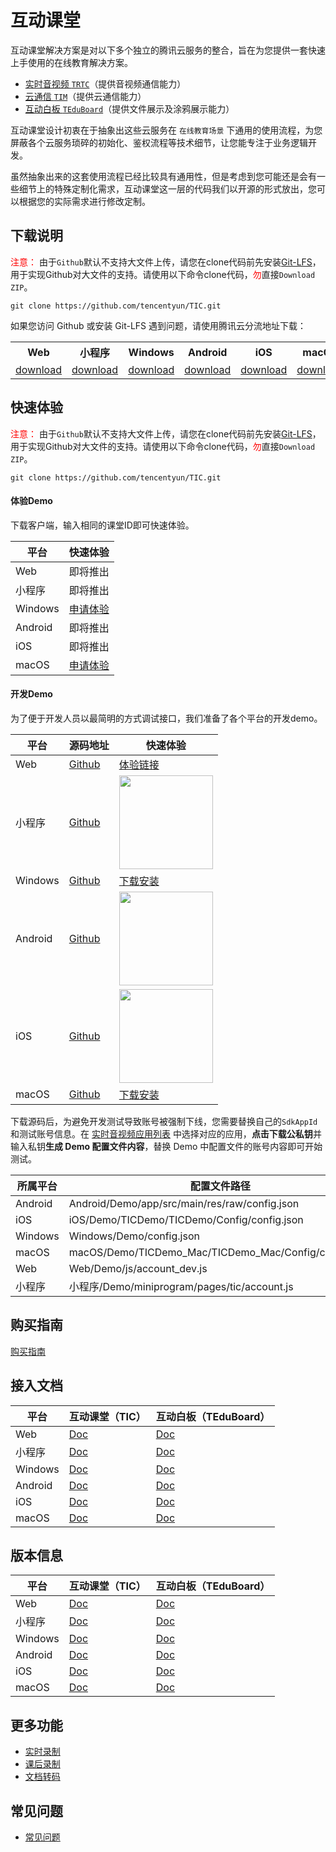 # 互动课堂

互动课堂解决方案是对以下多个独立的腾讯云服务的整合，旨在为您提供一套快速上手使用的在线教育解决方案。

- [实时音视频 `TRTC`](https://github.com/tencentyun/TRTCSDK)（提供音视频通信能力）
- [云通信 `TIM`](https://github.com/tencentyun/TIMSDK)（提供云通信能力）
- [互动白板 `TEduBoard`](./Docs/PaaS/SDK文档/互动白板功能说明.md)（提供文件展示及涂鸦展示能力）

互动课堂设计初衷在于抽象出这些云服务在 `在线教育场景` 下通用的使用流程，为您屏蔽各个云服务琐碎的初始化、鉴权流程等技术细节，让您能专注于业务逻辑开发。

虽然抽象出来的这套使用流程已经比较具有通用性，但是考虑到您可能还是会有一些细节上的特殊定制化需求，互动课堂这一层的代码我们以开源的形式放出，您可以根据您的实际需求进行修改定制。

## 下载说明

<font color="#FF0000">注意：</font> 由于`Github`默认不支持大文件上传，请您在clone代码前先安装[Git-LFS](./Git-LFS.md)，用于实现Github对大文件的支持。请使用以下命令clone代码，<font color="#FF0000">勿</font>直接`Download ZIP`。
```
git clone https://github.com/tencentyun/TIC.git
```

如果您访问 Github 或安装 Git-LFS 遇到问题，请使用腾讯云分流地址下载：

<table>
    <tr>
        <th style="text-align:center">Web</th>
        <th style="text-align:center">小程序</th>
        <th style="text-align:center">Windows</th>
        <th style="text-align:center">Android</th>
        <th style="text-align:center">iOS</th>
        <th style="text-align:center">macOS</th>
    </tr>
    <tr>
        <td style="text-align:center"><a href="https://tic-res-1259648581.cos.file.myqcloud.com/demo/Web.zip">download</a></td>
        <td style="text-align:center"><a href="https://tic-res-1259648581.cos.file.myqcloud.com/demo/小程序.zip">download</a></td>
        <td style="text-align:center"><a href="https://tic-res-1259648581.cos.file.myqcloud.com/demo/windows.zip">download</a></td>
        <td style="text-align:center"><a href="https://tic-res-1259648581.cos.file.myqcloud.com/demo/Android.zip">download</a></td>
        <td style="text-align:center"><a href="https://tic-res-1259648581.cos.file.myqcloud.com/demo/iOS.zip">download</a></td>
        <td style="text-align:center"><a href="https://tic-res-1259648581.cos.file.myqcloud.com/demo/macOS.zip">download</a></td>
    </tr>
</table>


## 快速体验

<font color="#FF0000">注意：</font> 由于`Github`默认不支持大文件上传，请您在clone代码前先安装[Git-LFS](./Git-LFS.md)，用于实现Github对大文件的支持。请使用以下命令clone代码，<font color="#FF0000">勿</font>直接`Download ZIP`。
```
git clone https://github.com/tencentyun/TIC.git
```


#### 体验Demo

下载客户端，输入相同的课堂ID即可快速体验。

| 平台 | 快速体验 |
|---------|---------|
| Web | 即将推出 |
| 小程序 | 即将推出 |
| Windows |  [申请体验](./Docs/购买指南.md) |
| Android | 即将推出 |
| iOS | 即将推出 |
| macOS | [申请体验](./Docs/购买指南.md)  |

#### 开发Demo

为了便于开发人员以最简明的方式调试接口，我们准备了各个平台的开发demo。

| 平台 | 源码地址 | 快速体验 |
|--|---------|---------|
| Web | [Github](./Web) | [体验链接](https://tic-demo-1259648581.cos.ap-shanghai.myqcloud.com/index.html) |
|小程序  | [Github](./小程序)   | <img src="https://main.qcloudimg.com/raw/b660a6c57aecebf6a0c749a1daf8532a.jpg" width="150"/> |
| Windows |[Github](./Windows)  | [下载安装](https://tic-res-1259648581.file.myqcloud.com/demo/tic/TICDemo_Windows.zip) |
|Android  | [Github](./Android)  |  <img src="https://main.qcloudimg.com/raw/cd2145e71c50374ddafae1714ee9f6e8.png" width="150"/> |
| iOS | [Github](./iOS) | <img src="https://main.qcloudimg.com/raw/1e40ee772f79317b14a0a55587343ae7.png" width="150"/> |
| macOS |[Github](./macOS)   | [下载安装](https://tic-res-1259648581.file.myqcloud.com/demo/tic/TICDemo_Mac.zip) |

下载源码后，为避免开发测试导致账号被强制下线，您需要替换自己的`SdkAppId`和测试账号信息。在 [实时音视频应用列表](https://console.cloud.tencent.com/rav) 中选择对应的应用，**点击下载公私钥**并输入私钥**生成 Demo 配置文件内容**，替换 Demo 中配置文件的账号内容即可开始测试。

|所属平台|配置文件路径|
|-|-|
|Android|Android/Demo/app/src/main/res/raw/config.json|
|iOS|iOS/Demo/TICDemo/TICDemo/Config/config.json|
|Windows|Windows/Demo/config.json|
|macOS|macOS/Demo/TICDemo_Mac/TICDemo_Mac/Config/config.json|
|Web|Web/Demo/js/account_dev.js|
|小程序|小程序/Demo/miniprogram/pages/tic/account.js|

## 购买指南

[购买指南](./Docs/购买指南.md)

## 接入文档

| 平台 | 互动课堂（TIC） | 互动白板（TEduBoard） |
|---------|---------|---------|
| Web | [Doc](./Docs/PaaS/SDK文档/Web/互动课堂接入文档.md) | [Doc](./Docs/PaaS/SDK文档/Web/互动白板接入文档.md) |
|小程序  | [Doc](./Docs/PaaS/SDK文档/小程序/互动课堂接入文档.md)   | [Doc](./Docs/PaaS/SDK文档/小程序/互动白板接入文档.md) |
| Windows |[Doc](./Docs/PaaS/SDK文档/Windows/互动课堂接入文档.md) | [Doc](./Docs/PaaS/SDK文档/Windows/互动白板接入文档.md) |
|Android  | [Doc](./Docs/PaaS/SDK文档/Android/互动课堂接入文档.md) | [Doc](./Docs/PaaS/SDK文档/Android/互动白板接入文档.md) |
| iOS | [Doc](./Docs/PaaS/SDK文档/iOS/互动课堂接入文档.md) | [Doc](./Docs/PaaS/SDK文档/iOS/互动白板接入文档.md) |
| macOS | [Doc](./Docs/PaaS/SDK文档/macOS/互动课堂接入文档.md) | [Doc](./Docs/PaaS/SDK文档/macOS/互动白板接入文档.md) |


## 版本信息

| 平台 | 互动课堂（TIC） | 互动白板（TEduBoard） |
|---------|---------|---------|
| Web | [Doc](./Docs/PaaS/版本信息/互动课堂/Web_TIC_ReleaseNotes.md) | [Doc](./Docs/PaaS/版本信息/互动白板/Web_ReleaseNotes.md) |
|小程序  | [Doc](./Docs/PaaS/版本信息/互动课堂/小程序_TIC_ReleaseNotes.md)   | [Doc](./Docs/PaaS/版本信息/互动白板/小程序_ReleaseNotes.md) |
| Windows |[Doc](./Docs/PaaS/版本信息/互动课堂/Windows_TIC_ReleaseNotes.md) | [Doc](./Docs/PaaS/版本信息/互动白板/Windows_ReleaseNotes.md) |
|Android  | [Doc](./Docs/PaaS/版本信息/互动课堂/Android_TIC_ReleaseNotes.md) | [Doc](./Docs/PaaS/版本信息/互动白板/Android_ReleaseNotes.md) |
| iOS | [Doc](./Docs/PaaS/版本信息/互动课堂/iOS_macOS_TIC_ReleaseNotes.md) | [Doc](./Docs/PaaS/版本信息/互动白板/iOS_macOS_ReleaseNotes.md) |
| macOS | [Doc](./Docs/PaaS/版本信息/互动课堂/iOS_macOS_TIC_ReleaseNotes.md) | [Doc](./Docs/PaaS/版本信息/互动白板/iOS_macOS_ReleaseNotes.md) |



## 更多功能

- [实时录制](./Docs/PaaS/实时录制.md)
- [课后录制](./Docs/PaaS/课后录制.md)
- [文档转码](./Docs/PaaS/文档转码.md)

## 常见问题
- [常见问题](./Docs/PaaS/常见问题.md)
